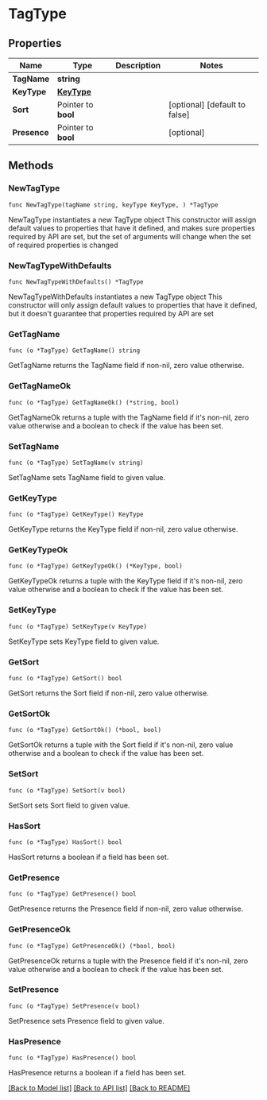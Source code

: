 # TagType

## Properties

Name | Type | Description | Notes
------------ | ------------- | ------------- | -------------
**TagName** | **string** |  | 
**KeyType** | [**KeyType**](KeyType.md) |  | 
**Sort** | Pointer to **bool** |  | [optional] [default to false]
**Presence** | Pointer to **bool** |  | [optional] 

## Methods

### NewTagType

`func NewTagType(tagName string, keyType KeyType, ) *TagType`

NewTagType instantiates a new TagType object
This constructor will assign default values to properties that have it defined,
and makes sure properties required by API are set, but the set of arguments
will change when the set of required properties is changed

### NewTagTypeWithDefaults

`func NewTagTypeWithDefaults() *TagType`

NewTagTypeWithDefaults instantiates a new TagType object
This constructor will only assign default values to properties that have it defined,
but it doesn't guarantee that properties required by API are set

### GetTagName

`func (o *TagType) GetTagName() string`

GetTagName returns the TagName field if non-nil, zero value otherwise.

### GetTagNameOk

`func (o *TagType) GetTagNameOk() (*string, bool)`

GetTagNameOk returns a tuple with the TagName field if it's non-nil, zero value otherwise
and a boolean to check if the value has been set.

### SetTagName

`func (o *TagType) SetTagName(v string)`

SetTagName sets TagName field to given value.


### GetKeyType

`func (o *TagType) GetKeyType() KeyType`

GetKeyType returns the KeyType field if non-nil, zero value otherwise.

### GetKeyTypeOk

`func (o *TagType) GetKeyTypeOk() (*KeyType, bool)`

GetKeyTypeOk returns a tuple with the KeyType field if it's non-nil, zero value otherwise
and a boolean to check if the value has been set.

### SetKeyType

`func (o *TagType) SetKeyType(v KeyType)`

SetKeyType sets KeyType field to given value.


### GetSort

`func (o *TagType) GetSort() bool`

GetSort returns the Sort field if non-nil, zero value otherwise.

### GetSortOk

`func (o *TagType) GetSortOk() (*bool, bool)`

GetSortOk returns a tuple with the Sort field if it's non-nil, zero value otherwise
and a boolean to check if the value has been set.

### SetSort

`func (o *TagType) SetSort(v bool)`

SetSort sets Sort field to given value.

### HasSort

`func (o *TagType) HasSort() bool`

HasSort returns a boolean if a field has been set.

### GetPresence

`func (o *TagType) GetPresence() bool`

GetPresence returns the Presence field if non-nil, zero value otherwise.

### GetPresenceOk

`func (o *TagType) GetPresenceOk() (*bool, bool)`

GetPresenceOk returns a tuple with the Presence field if it's non-nil, zero value otherwise
and a boolean to check if the value has been set.

### SetPresence

`func (o *TagType) SetPresence(v bool)`

SetPresence sets Presence field to given value.

### HasPresence

`func (o *TagType) HasPresence() bool`

HasPresence returns a boolean if a field has been set.


[[Back to Model list]](../README.md#documentation-for-models) [[Back to API list]](../README.md#documentation-for-api-endpoints) [[Back to README]](../README.md)


